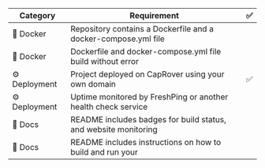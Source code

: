 | Category      | Requirement                                                     | ✅  |
| ------------- | --------------------------------------------------------------- | --- |
| 🐳 Docker     | Repository contains a Dockerfile and a docker-compose.yml file  |     |
| 🐳 Docker     | Dockerfile and docker-compose.yml file build without error      |     |
| ⚙️ Deployment | Project deployed on CapRover using your own domain              | ✅  |
| ⚙️ Deployment | Uptime monitored by FreshPing or another health check service   |     |
| 📝 Docs       | README includes badges for build status, and website monitoring |     |
| 📝 Docs       | README includes instructions on how to build and run your       |     |
